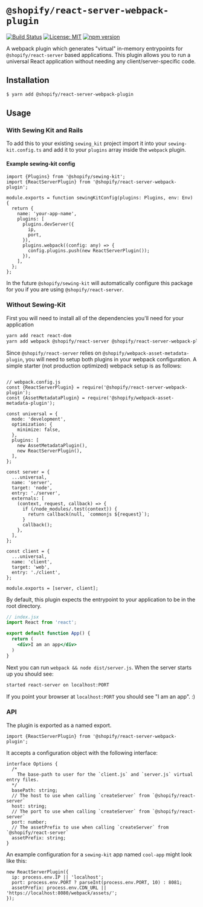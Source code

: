 # `@shopify/react-server-webpack-plugin`

[![Build Status](https://travis-ci.org/Shopify/quilt.svg?branch=master)](https://travis-ci.org/Shopify/quilt)
[![License: MIT](https://img.shields.io/badge/License-MIT-green.svg)](LICENSE.md) [![npm version](https://badge.fury.io/js/%40shopify%2Freact-server-webpack-plugin.svg)](https://badge.fury.io/js/%40shopify%2Freact-server-webpack-plugin.svg)

A webpack plugin which generates "virtual" in-memory entrypoints for `@shopify/react-server` based applications. This plugin allows you to run a universal React application without needing any client/server-specific code.

## Installation

```bash
$ yarn add @shopify/react-server-webpack-plugin
```

## Usage

### With Sewing Kit and Rails

To add this to your existing `sewing_kit` project import it into your `sewing-kit.config.ts` and add it to your `plugins` array inside the `webpack` plugin.

#### Example sewing-kit config

```tsx
import {Plugins} from '@shopify/sewing-kit';
import {ReactServerPlugin} from '@shopify/react-server-webpack-plugin';

module.exports = function sewingKitConfig(plugins: Plugins, env: Env) {
  return {
    name: 'your-app-name',
    plugins: [
      plugins.devServer({
        ip,
        port,
      }),
      plugins.webpack((config: any) => {
        config.plugins.push(new ReactServerPlugin());
      }),
    ],
  };
};
```

In the future `@shopify/sewing-kit` will automatically configure this package for you if you are using `@shopify/react-server`.

### Without Sewing-Kit

First you will need to install all of the dependencies you'll need for your application

```sh
yarn add react react-dom 
yarn add webpack @shopify/react-server @shopify/react-server-webpack-plugin @shopify/webpack-asset-metadata-plugin --dev
```

Since `@shopify/react-server` relies on `@shopify/webpack-asset-metadata-plugin`, you will need to setup both plugins in your webpack configuration. A simple starter (not production optimized) webpack setup is as follows:

```tsx

// webpack.config.js
const {ReactServerPlugin} = require('@shopify/react-server-webpack-plugin');
const {AssetMetadataPlugin} = require('@shopify/webpack-asset-metadata-plugin');

const universal = {
  mode: 'development',
  optimization: {
    minimize: false,
  },
  plugins: [
    new AssetMetadataPlugin(),
    new ReactServerPlugin(),
  ],
};

const server = {
  ...universal,
  name: 'server',
  target: 'node',
  entry: './server',
  externals: [
    (context, request, callback) => {
      if (/node_modules/.test(context)) {
        return callback(null, `commonjs ${request}`);
      }
      callback();
    },
  ],
};

const client = {
  ...universal,
  name: 'client',
  target: 'web',
  entry: './client',
};

module.exports = [server, client];
```

By default, this plugin expects the entrypoint to your application to be in the root directory.

```jsx
// index.jsx
import React from 'react';

export default function App() {
  return (
    <div>I am an app</div>
  )
}
```

Next you can run `webpack && node dist/server.js`. When the server starts up you should see:

```sh
started react-server on localhost:PORT
```

If you point your browser at `localhost:PORT` you should see "I am an app". :)

### API

The plugin is exported as a named export.

```tsx
import {ReactServerPlugin} from '@shopify/react-server-webpack-plugin';
```

It accepts a configuration object with the following interface:

```tsx
interface Options {
  /*
    The base-path to user for the `client.js` and `server.js` virtual entry files.
  */
  basePath: string;
  // The host to use when calling `createServer` from `@shopify/react-server`
  host: string;
  // The port to use when calling `createServer` from `@shopify/react-server`
  port: number;
  // The assetPrefix to use when calling `createServer` from `@shopify/react-server`
  assetPrefix: string;
}
```

An example configuration for a `sewing-kit` app named `cool-app` might look like this:

```tsx
new ReactServerPlugin({
  ip: process.env.IP || 'localhost';
  port: process.env.PORT ? parseInt(process.env.PORT, 10) : 8081;
  assetPrefix: process.env.CDN_URL || 'https://localhost:8080/webpack/assets/';
});
```
